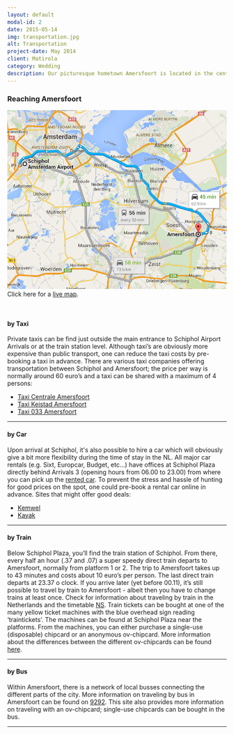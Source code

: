 ```yaml
---
layout: default
modal-id: 2
date: 2015-05-14
img: transportation.jpg
alt: Transportation
project-date: May 2014
client: Matirola
category: Wedding
description: Our picturesque hometown Amersfoort is located in the center of the Netherlands, only a 40 minute train ride away from Schiphol Airport and easily to be reached over road/rail track. 
---
```

### Reaching Amersfoort
![Route from Amsterdam/Schiphol to Amersfoort](/img/Amsterdam_to_Amerfoort.png "Route from Amsterdam/Schiphol to Amersfoort")
Click here for a [live map](https://www.google.co.il/maps/dir/Schiphol+Amsterdam+Airport,+Evert+van+de+Beekstraat+202,+1118+CP+Schiphol,+Netherlands/Amersfoort,+Netherlands/@52.2016849,4.7920825,10z/data=!3m1!4b1!4m13!4m12!1m5!1m1!1s0x47c5e134e0fd162d:0xc7d51583f1cef188!2m2!1d4.768274!2d52.310539!1m5!1m1!1s0x47c65a9d79977bf1:0x3c16cc2a7f76991e!2m2!1d5.3878266!2d52.1561113).

<br />

#### by Taxi
Private taxis can be find just outside the main entrance to Schiphol Airport Arrivals or at the train station level. Although taxi’s are obviously more expensive than public transport, one can reduce the taxi costs by pre-booking a taxi in advance. There are various taxi companies offering transportation between Schiphol and Amersfoort; the price per way is normally around 60 euro’s and a taxi can be shared with a maximum of 4 persons:

* [Taxi Centrale Amersfoort](http://amersfoorttaxicentrale.nl/content/2013/07/Schiphol-Taxi-Tarieven-regio-Amersfoort)
* [Taxi Keistad Amersfoort](http://www.taxikeistad.nl/en/prices.html)
* [Taxi 033 Amersfoort](http://www.schipholtaxiamersfoort.nl)

* * *

#### by Car
Upon arrival at Schiphol, it's also possible to hire a car which will obviously give a bit more flexibility during the time of stay in the NL. All major car rentals (e.g. Sixt, Europcar, Budget, etc...) have offices at Schiphol Plaza directly behind Arrivals 3 (opening hours from 06.00 to 23.00) from where you can pick up the [rented car](http://www.schiphol.nl/Travellers/ToFromSchiphol/CarRental.htm). To prevent the stress and hassle of hunting for good prices on the spot, one could pre-book a rental car online in advance.
Sites that might offer good deals:

* [Kemwel](http://www.kemwel.com)
* [Kayak](http://www.kayak.com)

* * *

#### by Train
Below Schiphol Plaza, you’ll find the train station of Schiphol. From there, every half an hour (.37 and .07) a super speedy direct train departs to Amersfoort, normally from platform 1 or 2. The trip to Amersfoort takes up to 43 minutes and costs about 10 euro’s per person. 
The last direct train departs at 23.37 o clock. If you arrive later (yet before 00.11), it’s still possible to travel by train to Amersfoort - albeit then you have to change trains at least once. Check for information about traveling by train in the Netherlands and the timetable [NS](http://www.ns.nl/en/travellers/home).
Train tickets can be bought at one of the many yellow ticket machines with the blue overhead sign reading ‘traintickets’. The machines can be found at Schiphol Plaza near the platforms. From the machines, you can either purchase a single-use (disposable) chipcard or an anonymous ov-chipcard. More information about the differences between the different ov-chipcards can be found [here](https://www.ov-chipkaart.nl/aanvragen/welkekaartpastbiju/toeristen/?taal=en).

* * *

#### by Bus
Within Amersfoort, there is a network of local busses connecting the different parts of the city. More information on traveling by bus in Amersfoort can be found on [9292](http://9292.nl/en). This site also provides more information on traveling with an ov-chipcard; single-use chipcards can be bought in the bus.

---